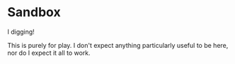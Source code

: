 # Sandbox
I digging!

This is purely for play.  I don't expect anything particularly useful to be here, nor do I expect it all to work.
